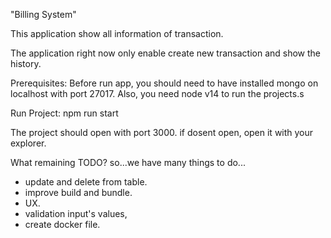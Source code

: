 "Billing System"

This application show all information of transaction.

The application right now only enable create new transaction and show the history.

Prerequisites:
Before run app, you should need to have installed mongo on localhost with port 27017. 
Also, you need node v14 to run the projects.s

Run Project:
npm run start

The project should open with port 3000. if dosent open, open it with your explorer.

What remaining TODO?
so...we have many things to do...
* update and delete from table.
* improve build and bundle.
* UX.
* validation input's values,
* create docker file.

